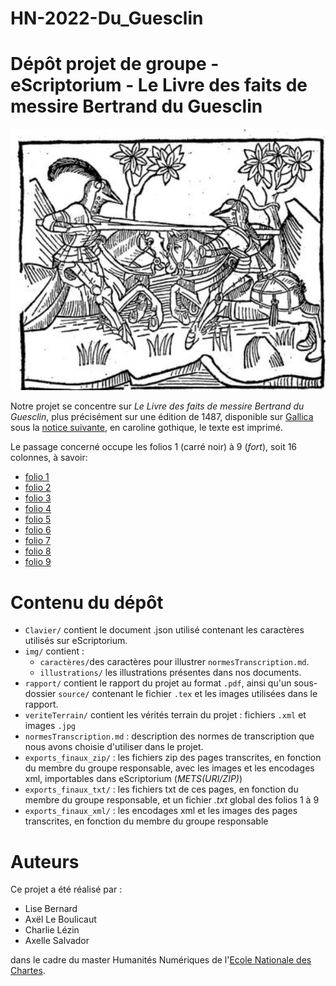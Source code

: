 # HN-2022-Du_Guesclin
Dépôt projet de groupe - eScriptorium - Le Livre des faits de messire Bertrand du Guesclin
====
![illustration_page5](img/illustrations/illustration_p5.png)

Notre projet se concentre sur *Le Livre des faits de messire Bertrand du Guesclin*, plus précisément sur une édition de 1487, disponible sur [Gallica](https://gallica.bnf.fr/ark:/12148/bpt6k1110614/f5.item) sous la [notice suivante](https://catalogue.bnf.fr/ark:/12148/cb33258730z), en caroline gothique, le texte est imprimé.

Le passage concerné occupe les folios 1 (carré noir) à 9 (*fort*), soit 16 colonnes, à savoir:
- [folio 1](https://gallica.bnf.fr/ark:/12148/bpt6k1110614/f5.item)
- [folio 2](https://gallica.bnf.fr/ark:/12148/bpt6k1110614/f6.item)
- [folio 3](https://gallica.bnf.fr/ark:/12148/bpt6k1110614/f7.item)
- [folio 4](https://gallica.bnf.fr/ark:/12148/bpt6k1110614/f8.item)
- [folio 5](https://gallica.bnf.fr/ark:/12148/bpt6k1110614/f9.item)
- [folio 6](https://gallica.bnf.fr/ark:/12148/bpt6k1110614/f10.item)
- [folio 7](https://gallica.bnf.fr/ark:/12148/bpt6k1110614/f11.item)
- [folio 8](https://gallica.bnf.fr/ark:/12148/bpt6k1110614/f12.item)
- [folio 9](https://gallica.bnf.fr/ark:/12148/bpt6k1110614/f13.item)

# Contenu du dépôt
- `Clavier/` contient le document .json utilisé contenant les caractères utilisés sur eScriptorium. 
- `img/` contient :
   - `caractères/`des caractères pour illustrer `normesTranscription.md`.
   - `illustrations/` les illustrations présentes dans nos documents.
- `rapport/` contient le rapport du projet au format `.pdf`, ainsi qu'un sous-dossier `source/` contenant le fichier `.tex` et les images utilisées dans le rapport. 
- `veriteTerrain/` contient les vérités terrain du projet : fichiers `.xml` et images `.jpg`
- `normesTranscription.md` : description des normes de transcription que nous avons choisie d'utiliser dans le projet.
- `exports_finaux_zip/` : les fichiers zip des pages transcrites, en fonction du membre du groupe responsable, avec les images et les encodages xml, importables dans eScriptorium (_METS(URI/ZIP)_)
- `exports_finaux_txt/` : les fichiers txt de ces pages, en fonction du membre du groupe responsable, et un fichier _.txt_ global des folios 1 à 9
- `exports_finaux_xml/` : les encodages xml et les images des pages transcrites, en fonction du membre du groupe responsable

# Auteurs
Ce projet a été réalisé par :

- Lise Bernard
- Axël Le Boulicaut
- Charlie Lézin
- Axelle Salvador

 dans le cadre du master Humanités Numériques de l'[Ecole Nationale des Chartes](https://www.chartes.psl.eu/).
